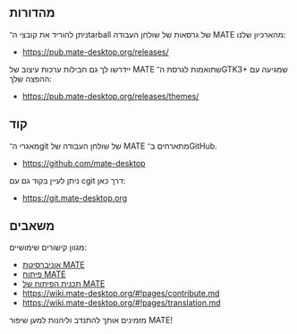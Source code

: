 <!--
.. link:
.. description:
.. tags: פיתוח
.. date: 2011-12-05 12:00:30
.. title: פיתוח
.. slug: פיתוח
-->

## מהדורות

ניתן להוריד את קובצי ה־tarball של גרסאות של שולחן העבודה MATE מהארכיון שלנו:

  * <https://pub.mate-desktop.org/releases/>

יידרשו לך גם חבילות ערכות עיצוב של MATE שתואמות לגרסת ה־GTK3+‎ שמגיעה עם
ההפצה שלך:

  * <https://pub.mate-desktop.org/releases/themes/>

## קוד

מאגרי ה־git של שולחן העבודה של MATE מתארחים ב־GitHub.

  * <https://github.com/mate-desktop>

ניתן לעיין בקוד גם עם cgit דרך כאן:

  * <https://git.mate-desktop.org>

## משאבים

 מגוון קישורים שימושיים:

  * [אוניברסיטת MATE](/blog/2013-03-12-mate-university/)
  * [פיתוח MATE](https://wiki.mate-desktop.org/#!pages/dev-doc.md)
  * [תכנית הפיתוח של MATE](https://wiki.mate-desktop.org/#!pages/roadmap.md)
  * <https://wiki.mate-desktop.org/#!pages/contribute.md>
  * <https://wiki.mate-desktop.org/#!pages/translation.md>

מזמינים אותך להתנדב וליהנות למען שיפור MATE!
